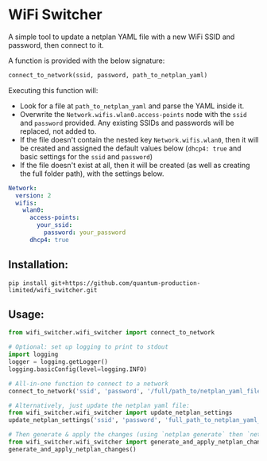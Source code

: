 # WiFi Switcher
A simple tool to update a netplan YAML file with a new WiFi SSID and password, then connect
to it.

A function is provided with the below signature:
```python
connect_to_network(ssid, password, path_to_netplan_yaml)
```

Executing this function will:
- Look for a file at `path_to_netplan_yaml` and parse the YAML inside it.
- Overwrite the `Network.wifis.wlan0.access-points` node with the `ssid` and `password`
provided. Any existing SSIDs and passwords will be replaced, not added to.
- If the file doesn't contain the nested key `Network.wifis.wlan0`, then it will be
created and assigned the default values below (`dhcp4: true` and basic settings for the
`ssid` and `password`)
- If the file doesn't exist at all, then it will be created (as well as creating the full
folder path), with the settings below.

```yaml
Network:
  version: 2
  wifis:
    wlan0:
      access-points:
        your_ssid:
          password: your_password
      dhcp4: true
```

## Installation:

`pip install git+https://github.com/quantum-production-limited/wifi_switcher.git`

## Usage:

```python
from wifi_switcher.wifi_switcher import connect_to_network

# Optional: set up logging to print to stdout
import logging
logger = logging.getLogger()
logging.basicConfig(level=logging.INFO)

# All-in-one function to connect to a network
connect_to_network('ssid', 'password', '/full/path_to/netplan_yaml_file.yaml')

# Alternatively, just update the netplan yaml file:
from wifi_switcher.wifi_switcher import update_netplan_settings
update_netplan_settings('ssid', 'password', 'full_path_to_netplan_yaml_file')

# Then generate & apply the changes (using `netplan generate` then `netplan apply`):
from wifi_switcher.wifi_switcher import generate_and_apply_netplan_changes
generate_and_apply_netplan_changes()
```
 